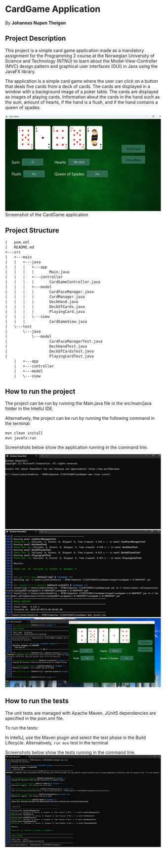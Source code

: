 # CardGame Application

By **Johannes Nupen Theigen**

## Project Description
This project is a simple card game application made as a mandatory
assignment for the Programming 2 course at the Norwegian University of Science and Technology (NTNU)
to learn about the Model-View-Controller (MVC) design pattern and graphical user interfaces (GUI) in Java using the JavaFX library.

The application is a simple card game where the user can click on a button that deals five cards from a deck of cards.
The cards are displayed in a window with a background image of a poker table. The cards are displayed as images of playing cards.
Information about the cards in the hand such as the sum, amount of hearts, if the hand is a flush, and if the hand 
contains a queen of spades.

![CardGame](src/main/resources/screenshotapp.png)
Screenshot of the CardGame application

## Project Structure

```aiignore
|   pom.xml
|   README.md
+---src
|   +---main
|   |   +---java
|   |   |   +---app
|   |   |   |       Main.java
|   |   |   +---controller
|   |   |   |       CardGameController.java
|   |   |   +---model
|   |   |   |       CardFaceManager.java
|   |   |   |       CardManager.java
|   |   |   |       DeckHand.java
|   |   |   |       DeckOfCards.java
|   |   |   |       PlayingCard.java
|   |   |   \---view
|   |   |           CardGameView.java
|   \---test
|       \---java
|           \---model
|                   CardFaceManagerTest.java
|                   DeckHandTest.java
|                   DeckOfCardsTest.java
|                   PlayingCardTest.java
    |   +---app
    |   +---controller
    |   +---model
    |   \---view
```

## How to run the project

The project can be run by running the Main.java file in the src/main/java folder in the IntelliJ IDE. 

Alternatively, the project can be run by running the following command in the terminal:

```shell
mvn clean install
mvn javafx:run
```
Screenshots below show the application running in the command line.

![CardGame](src/main/resources/mvn-1.png)
![CardGame](src/main/resources/mvn-2.png)
![CardGame](src/main/resources/mvn-3.png)

## How to run the tests
The unit tests are managed with Apache Maven.
JUnit5 dependencies are specified in the pom.xml file.

To run the tests:

In IntelliJ, use the Maven plugin and select the test phase in the Build Lifecycle.
Alternatively, `run mvn` test in the terminal

Screenshots below show the tests running in the command line.
![CardGame](src/main/resources/mvn-4.png)
